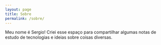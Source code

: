 ```yaml
---
layout: page
title: Sobre
permalink: /sobre/
---
```


Meu nome é Sergio! Criei esse espaço para compartilhar algumas notas de estudo de tecnologias e ideias sobre coisas diversas. 
